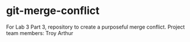 # git-merge-conflict
For Lab 3 Part 3, repository to create a purposeful merge conflict.
Project team members: Troy Arthur 
